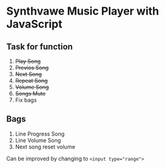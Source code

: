 # Synthvawe Music Player with JavaScript

## Task for function

1. ~~Play Song~~
2. ~~Previos Song~~
3. ~~Next Song~~
4. ~~Repeat Song~~
5. ~~Volume Song~~
6. ~~Songs Mute~~
7. Fix bags

## Bags

1. Line Progress Song
2. Line Volume Song
3. Next song reset volume

Can be improved by changing to `<input type="range">`